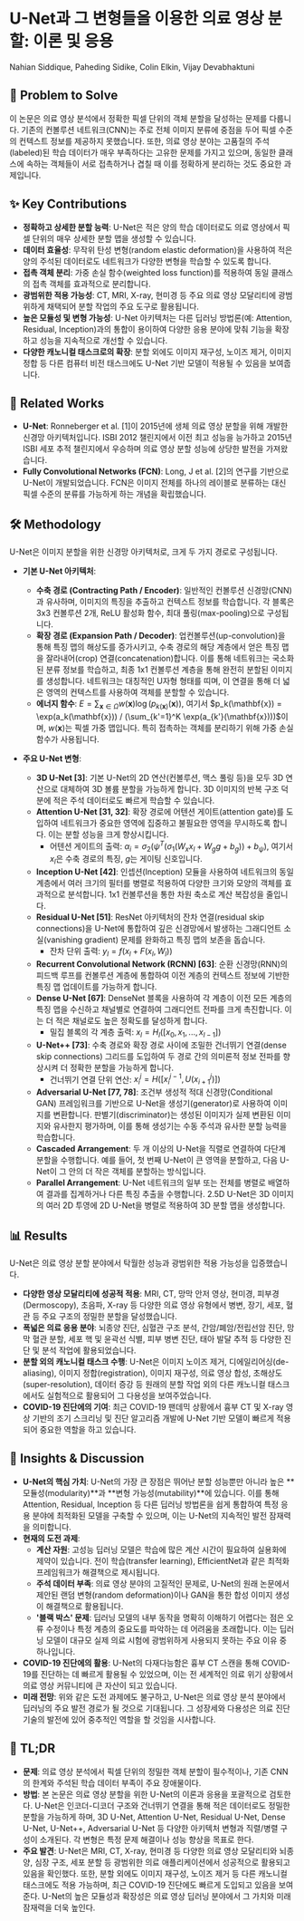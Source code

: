 # U-Net과 그 변형들을 이용한 의료 영상 분할: 이론 및 응용

Nahian Siddique, Paheding Sidike, Colin Elkin, Vijay Devabhaktuni

## 🧩 Problem to Solve

이 논문은 의료 영상 분석에서 정확한 픽셀 단위의 객체 분할을 달성하는 문제를 다룹니다. 기존의 컨볼루션 네트워크(CNN)는 주로 전체 이미지 분류에 중점을 두어 픽셀 수준의 컨텍스트 정보를 제공하지 못했습니다. 또한, 의료 영상 분야는 고품질의 주석(labeled)된 학습 데이터가 매우 부족하다는 고유한 문제를 가지고 있으며, 동일한 클래스에 속하는 객체들이 서로 접촉하거나 겹칠 때 이를 정확하게 분리하는 것도 중요한 과제입니다.

## ✨ Key Contributions

*   **정확하고 상세한 분할 능력**: U-Net은 적은 양의 학습 데이터로도 의료 영상에서 픽셀 단위의 매우 상세한 분할 맵을 생성할 수 있습니다.
*   **데이터 효율성**: 무작위 탄성 변형(random elastic deformation)을 사용하여 적은 양의 주석된 데이터로도 네트워크가 다양한 변형을 학습할 수 있도록 합니다.
*   **접촉 객체 분리**: 가중 손실 함수(weighted loss function)를 적용하여 동일 클래스의 접촉 객체를 효과적으로 분리합니다.
*   **광범위한 적용 가능성**: CT, MRI, X-ray, 현미경 등 주요 의료 영상 모달리티에 광범위하게 채택되어 분할 작업의 주요 도구로 활용됩니다.
*   **높은 모듈성 및 변형 가능성**: U-Net 아키텍처는 다른 딥러닝 방법론(예: Attention, Residual, Inception)과의 통합이 용이하여 다양한 응용 분야에 맞춰 기능을 확장하고 성능을 지속적으로 개선할 수 있습니다.
*   **다양한 캐노니컬 태스크로의 확장**: 분할 외에도 이미지 재구성, 노이즈 제거, 이미지 정합 등 다른 컴퓨터 비전 태스크에도 U-Net 기반 모델이 적용될 수 있음을 보여줍니다.

## 📎 Related Works

*   **U-Net**: Ronneberger et al. [1]이 2015년에 생체 의료 영상 분할을 위해 개발한 신경망 아키텍처입니다. ISBI 2012 챌린지에서 이전 최고 성능을 능가하고 2015년 ISBI 세포 추적 챌린지에서 우승하며 의료 영상 분할 성능에 상당한 발전을 가져왔습니다.
*   **Fully Convolutional Networks (FCN)**: Long, J et al. [2]의 연구를 기반으로 U-Net이 개발되었습니다. FCN은 이미지 전체를 하나의 레이블로 분류하는 대신 픽셀 수준의 분류를 가능하게 하는 개념을 확립했습니다.

## 🛠️ Methodology

U-Net은 이미지 분할을 위한 신경망 아키텍처로, 크게 두 가지 경로로 구성됩니다.

*   **기본 U-Net 아키텍처**:
    *   **수축 경로 (Contracting Path / Encoder)**: 일반적인 컨볼루션 신경망(CNN)과 유사하며, 이미지의 특징을 추출하고 컨텍스트 정보를 학습합니다. 각 블록은 3x3 컨볼루션 2개, ReLU 활성화 함수, 최대 풀링(max-pooling)으로 구성됩니다.
    *   **확장 경로 (Expansion Path / Decoder)**: 업컨볼루션(up-convolution)을 통해 특징 맵의 해상도를 증가시키고, 수축 경로의 해당 계층에서 얻은 특징 맵을 잘라내어(crop) 연결(concatenation)합니다. 이를 통해 네트워크는 국소화된 분류 정보를 학습하고, 최종 1x1 컨볼루션 계층을 통해 완전히 분할된 이미지를 생성합니다. 네트워크는 대칭적인 U자형 형태를 띠며, 이 연결을 통해 더 넓은 영역의 컨텍스트를 사용하여 객체를 분할할 수 있습니다.
    *   **에너지 함수**: $E = \sum_{\mathbf{x} \in \Omega} w(\mathbf{x}) \log(p_{k(\mathbf{x})}(\mathbf{x}))$, 여기서 $p_k(\mathbf{x}) = \exp(a_k(\mathbf{x})) / (\sum_{k'=1}^K \exp(a_{k'}(\mathbf{x})))$이며, $w(\mathbf{x})$는 픽셀 가중 맵입니다. 특히 접촉하는 객체를 분리하기 위해 가중 손실 함수가 사용됩니다.

*   **주요 U-Net 변형**:
    *   **3D U-Net [3]**: 기본 U-Net의 2D 연산(컨볼루션, 맥스 풀링 등)을 모두 3D 연산으로 대체하여 3D 볼륨 분할을 가능하게 합니다. 3D 이미지의 반복 구조 덕분에 적은 주석 데이터로도 빠르게 학습할 수 있습니다.
    *   **Attention U-Net [31, 32]**: 확장 경로에 어텐션 게이트(attention gate)를 도입하여 네트워크가 중요한 영역에 집중하고 불필요한 영역을 무시하도록 합니다. 이는 분할 성능을 크게 향상시킵니다.
        *   어텐션 게이트의 출력: $\alpha_i = \sigma_2(\psi^T (\sigma_1(W_x x_l + W_g g + b_g)) + b_{\psi})$, 여기서 $x_l$은 수축 경로의 특징, $g$는 게이팅 신호입니다.
    *   **Inception U-Net [42]**: 인셉션(Inception) 모듈을 사용하여 네트워크의 동일 계층에서 여러 크기의 필터를 병렬로 적용하여 다양한 크기와 모양의 객체를 효과적으로 분석합니다. 1x1 컨볼루션을 통한 차원 축소로 계산 복잡성을 줄입니다.
    *   **Residual U-Net [51]**: ResNet 아키텍처의 잔차 연결(residual skip connections)을 U-Net에 통합하여 깊은 신경망에서 발생하는 그래디언트 소실(vanishing gradient) 문제를 완화하고 특징 맵의 보존을 돕습니다.
        *   잔차 단위 출력: $y_l = f(x_l + F(x_l, W_l))$
    *   **Recurrent Convolutional Network (RCNN) [63]**: 순환 신경망(RNN)의 피드백 루프를 컨볼루션 계층에 통합하여 이전 계층의 컨텍스트 정보에 기반한 특징 맵 업데이트를 가능하게 합니다.
    *   **Dense U-Net [67]**: DenseNet 블록을 사용하여 각 계층이 이전 모든 계층의 특징 맵을 수신하고 채널별로 연결하여 그래디언트 전파를 크게 촉진합니다. 이는 더 적은 채널로도 높은 정확도를 달성하게 합니다.
        *   밀집 블록의 각 계층 출력: $x_l = H_l([x_0, x_1, ..., x_{l-1}])$
    *   **U-Net++ [73]**: 수축 경로와 확장 경로 사이에 조밀한 건너뛰기 연결(dense skip connections) 그리드를 도입하여 두 경로 간의 의미론적 정보 전파를 향상시켜 더 정확한 분할을 가능하게 합니다.
        *   건너뛰기 연결 단위 연산: $x^{j}_{i} = H([x^{j-1}_{i}, U(x^{j}_{i+1})])$
    *   **Adversarial U-Net [77, 78]**: 조건부 생성적 적대 신경망(Conditional GAN) 프레임워크를 기반으로 U-Net을 생성기(generator)로 사용하여 이미지를 변환합니다. 판별기(discriminator)는 생성된 이미지가 실제 변환된 이미지와 유사한지 평가하며, 이를 통해 생성기는 수동 주석과 유사한 분할 능력을 학습합니다.
    *   **Cascaded Arrangement**: 두 개 이상의 U-Net을 직렬로 연결하여 다단계 분할을 수행합니다. 예를 들어, 첫 번째 U-Net이 큰 영역을 분할하고, 다음 U-Net이 그 안의 더 작은 객체를 분할하는 방식입니다.
    *   **Parallel Arrangement**: U-Net 네트워크의 일부 또는 전체를 병렬로 배열하여 결과를 집계하거나 다른 특징 추출을 수행합니다. 2.5D U-Net은 3D 이미지의 여러 2D 투영에 2D U-Net을 병렬로 적용하여 3D 분할 맵을 생성합니다.

## 📊 Results

U-Net은 의료 영상 분할 분야에서 탁월한 성능과 광범위한 적용 가능성을 입증했습니다.

*   **다양한 영상 모달리티에 성공적 적용**: MRI, CT, 망막 안저 영상, 현미경, 피부경(Dermoscopy), 초음파, X-ray 등 다양한 의료 영상 유형에서 병변, 장기, 세포, 혈관 등 주요 구조의 정밀한 분할을 달성했습니다.
*   **폭넓은 의료 응용 분야**: 뇌종양 진단, 심혈관 구조 분석, 간암/폐암/전립선암 진단, 망막 혈관 분할, 세포 핵 및 윤곽선 식별, 피부 병변 진단, 태아 발달 추적 등 다양한 진단 및 분석 작업에 활용되었습니다.
*   **분할 외의 캐노니컬 태스크 수행**: U-Net은 이미지 노이즈 제거, 디에일리어싱(de-aliasing), 이미지 정합(registration), 이미지 재구성, 의료 영상 합성, 초해상도(super-resolution), 데이터 증강 등 원래의 분할 작업 외의 다른 캐노니컬 태스크에서도 실험적으로 활용되어 그 다용성을 보여주었습니다.
*   **COVID-19 진단에의 기여**: 최근 COVID-19 팬데믹 상황에서 흉부 CT 및 X-ray 영상 기반의 조기 스크리닝 및 진단 알고리즘 개발에 U-Net 기반 모델이 빠르게 적용되어 중요한 역할을 하고 있습니다.

## 🧠 Insights & Discussion

*   **U-Net의 핵심 가치**: U-Net의 가장 큰 장점은 뛰어난 분할 성능뿐만 아니라 높은 **모듈성(modularity)**과 **변형 가능성(mutability)**에 있습니다. 이를 통해 Attention, Residual, Inception 등 다른 딥러닝 방법론을 쉽게 통합하여 특정 응용 분야에 최적화된 모델을 구축할 수 있으며, 이는 U-Net의 지속적인 발전 잠재력을 의미합니다.
*   **현재의 도전 과제**:
    *   **계산 자원**: 고성능 딥러닝 모델은 학습에 많은 계산 시간이 필요하여 실용화에 제약이 있습니다. 전이 학습(transfer learning), EfficientNet과 같은 최적화 프레임워크가 해결책으로 제시됩니다.
    *   **주석 데이터 부족**: 의료 영상 분야의 고질적인 문제로, U-Net의 원래 논문에서 제안된 랜덤 변형(random deformation)이나 GAN을 통한 합성 이미지 생성이 해결책으로 활용됩니다.
    *   **'블랙 박스' 문제**: 딥러닝 모델의 내부 동작을 명확히 이해하기 어렵다는 점은 오류 수정이나 특정 계층의 중요도를 파악하는 데 어려움을 초래합니다. 이는 딥러닝 모델이 대규모 실제 의료 시험에 광범위하게 사용되지 못하는 주요 이유 중 하나입니다.
*   **COVID-19 진단에의 활용**: U-Net의 다재다능함은 흉부 CT 스캔을 통해 COVID-19를 진단하는 데 빠르게 활용될 수 있었으며, 이는 전 세계적인 의료 위기 상황에서 의료 영상 커뮤니티에 큰 자산이 되고 있습니다.
*   **미래 전망**: 위와 같은 도전 과제에도 불구하고, U-Net은 의료 영상 분석 분야에서 딥러닝의 주요 발전 경로가 될 것으로 기대됩니다. 그 성장세와 다용성은 의료 진단 기술의 발전에 있어 중추적인 역할을 할 것임을 시사합니다.

## 📌 TL;DR

*   **문제**: 의료 영상 분석에서 픽셀 단위의 정밀한 객체 분할이 필수적이나, 기존 CNN의 한계와 주석된 학습 데이터 부족이 주요 장애물이다.
*   **방법**: 본 논문은 의료 영상 분할을 위한 U-Net의 이론과 응용을 포괄적으로 검토한다. U-Net은 인코더-디코더 구조와 건너뛰기 연결을 통해 적은 데이터로도 정밀한 분할을 가능하게 하며, 3D U-Net, Attention U-Net, Residual U-Net, Dense U-Net, U-Net++, Adversarial U-Net 등 다양한 아키텍처 변형과 직렬/병렬 구성이 소개된다. 각 변형은 특정 문제 해결이나 성능 향상을 목표로 한다.
*   **주요 발견**: U-Net은 MRI, CT, X-ray, 현미경 등 다양한 의료 영상 모달리티와 뇌종양, 심장 구조, 세포 분할 등 광범위한 의료 애플리케이션에서 성공적으로 활용되고 있음을 확인했다. 또한, 분할 외에도 이미지 재구성, 노이즈 제거 등 다른 캐노니컬 태스크에도 적용 가능하며, 최근 COVID-19 진단에도 빠르게 도입되고 있음을 보여준다. U-Net의 높은 모듈성과 확장성은 의료 영상 딥러닝 분야에서 그 가치와 미래 잠재력을 더욱 높인다.